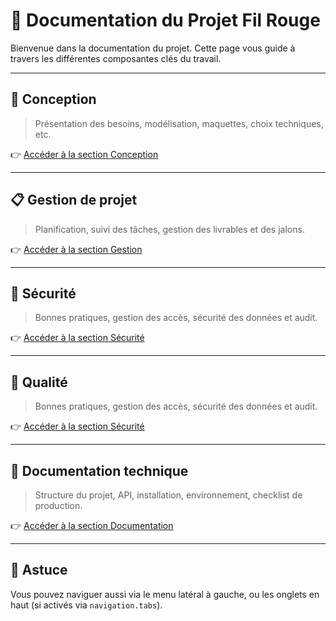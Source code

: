 # 📘 Documentation du Projet Fil Rouge

Bienvenue dans la documentation du projet. Cette page vous guide à travers les différentes composantes clés du travail.

---

## 🧠 Conception

> Présentation des besoins, modélisation, maquettes, choix techniques, etc.

👉 [Accéder à la section Conception](conception/index.md)

---

## 📋 Gestion de projet

> Planification, suivi des tâches, gestion des livrables et des jalons.

👉 [Accéder à la section Gestion](gestion/index.md)

---

## 🔐 Sécurité

> Bonnes pratiques, gestion des accès, sécurité des données et audit.

👉 [Accéder à la section Sécurité](securite/index.md)

---

## 🌟 Qualité

> Bonnes pratiques, gestion des accès, sécurité des données et audit.

👉 [Accéder à la section Sécurité](qualite/index.md)

---

## 📄 Documentation technique

> Structure du projet, API, installation, environnement, checklist de production.

👉 [Accéder à la section Documentation](documentation/index.md)

---

## 📌 Astuce

Vous pouvez naviguer aussi via le menu latéral à gauche, ou les onglets en haut (si activés via `navigation.tabs`).



